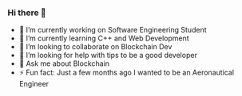 ### Hi there 👋

- 🔭 I’m currently working on Software Engineering Student
- 🌱 I’m currently learning C++ and Web Development
- 👯 I’m looking to collaborate on Blockchain Dev
- 🤔 I’m looking for help with tips to be a good developer
- 💬 Ask me about Blockchain
- ⚡ Fun fact: Just a few months ago I wanted to be an Aeronautical Engineer

